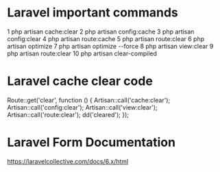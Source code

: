 # Laravel important commands
1 php artisan cache:clear
2 php artisan config:cache
3 php artisan config:clear
4 php artisan route:cache
5 php artisan route:clear
6 php artisan optimize
7 php artisan optimize --force
8 php artisan view:clear
9 php artisan route:clear
10 php artisan clear-compiled


# Laravel cache clear code
Route::get('clear', function () {
    Artisan::call('cache:clear');
    Artisan::call('config:clear');
    Artisan::call('view:clear');
    Artisan::call('route:clear');
    dd('cleared');
});


# Laravel Form Documentation
https://laravelcollective.com/docs/6.x/html
